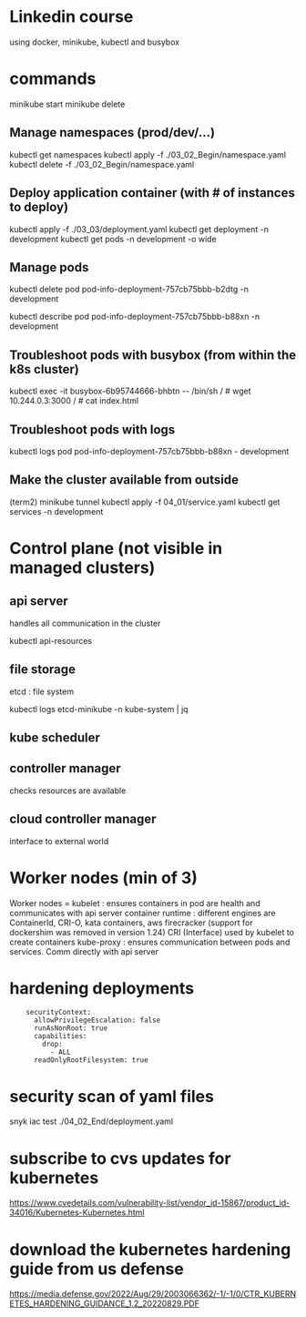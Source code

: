 # Linkedin course
using docker, minikube, kubectl and busybox

# commands
minikube start
minikube delete

## Manage namespaces (prod/dev/...)
kubectl get namespaces
kubectl apply -f ./03_02_Begin/namespace.yaml
kubectl delete -f ./03_02_Begin/namespace.yaml

## Deploy application container (with # of instances to deploy)
kubectl apply -f ./03_03/deployment.yaml
kubectl get deployment -n development
kubectl get pods -n development -o wide

## Manage pods
kubectl delete pod pod-info-deployment-757cb75bbb-b2dtg -n development

kubectl describe pod pod-info-deployment-757cb75bbb-b88xn -n development

## Troubleshoot pods with busybox (from within the k8s cluster)
kubectl exec -it busybox-6b95744666-bhbtn -- /bin/sh
/ # wget 10.244.0.3:3000
/ # cat index.html

## Troubleshoot pods with logs
kubectl logs pod pod-info-deployment-757cb75bbb-b88xn - development

## Make the cluster available from outside
(term2) minikube tunnel
kubectl apply -f 04_01/service.yaml
kubectl get services -n development

# Control plane (not visible in managed clusters)
## api server
handles all communication in the cluster

kubectl api-resources

## file storage
etcd : file system

kubectl logs etcd-minikube -n kube-system | jq

## kube scheduler

## controller manager
checks resources are available

## cloud controller manager
interface to external world

# Worker nodes (min of 3)
Worker nodes = 
    kubelet : ensures containers in pod are health and communicates with api server
    container runtime : different engines are ContainerId, CRI-O, kata containers, aws firecracker (support for dockershim was removed in version 1.24)
        CRI (Interface) used by kubelet to create containers
    kube-proxy : ensures communication between pods and services. Comm directly with api server

# hardening deployments
        securityContext:
          allowPrivilegeEscalation: false
          runAsNonRoot: true
          capabilities:
            drop:
              - ALL
          readOnlyRootFilesystem: true

# security scan of yaml files
snyk iac test ./04_02_End/deployment.yaml 

# subscribe to cvs updates for kubernetes
https://www.cvedetails.com/vulnerability-list/vendor_id-15867/product_id-34016/Kubernetes-Kubernetes.html

# download the kubernetes hardening guide from us defense 
https://media.defense.gov/2022/Aug/29/2003066362/-1/-1/0/CTR_KUBERNETES_HARDENING_GUIDANCE_1.2_20220829.PDF
